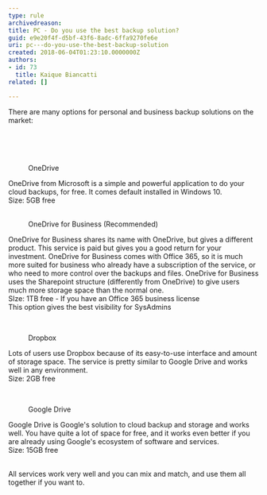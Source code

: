 ```yaml
---
type: rule
archivedreason: 
title: PC - Do you use the best backup solution?
guid: e9e20f4f-d5bf-43f6-8adc-6ffa9270fe6e
uri: pc---do-you-use-the-best-backup-solution
created: 2018-06-04T01:23:10.0000000Z
authors:
- id: 73
  title: Kaique Biancatti
related: []

---
```



There are many options for personal and business backup solutions on the market&#58;<br>
<br><excerpt class='endintro'></excerpt><br>
<p class="ssw15-rteElement-P"> ​​​<br></p><dd class="ssw15-rteElement-FigureGood"> OneDrive<br></dd><p class="ssw15-rteElement-P">OneDrive from Microsoft is a simple and powerful application to do your cloud backups, for free. It comes default installed in Windows 10. <br>Size&#58; 5GB free<br><br></p><dd class="ssw15-rteElement-FigureGood">OneDrive for Business (Recommended)<br></dd><p class="ssw15-rteElement-P">OneDrive for Business shares its name with OneDrive, but gives a different product. This service is paid&#160;but gives you a good return for your investment. OneDrive for Business comes with Office 365, so it is much more suited for business who already have a subscription of the service, or who need to more control over the backups and files. OneDrive for Business uses the Sharepoint structure (differently&#160;from&#160;OneDrive) to give users much more storage space than the normal one.<br>SIze&#58; 1TB free - If you have an Office 365 business license<br>This option gives the best visibility for SysAdmins<br></p><p class="ssw15-rteElement-P"><br></p><dd class="ssw15-rteElement-FigureGood">Dropbox<br></dd><p class="ssw15-rteElement-P">Lots of users use Dropbox because of its easy-to-use interface and amount of storage space. The service is pretty similar to Google Drive and works well in any environment.<br>Size&#58; 2GB free<br></p><p class="ssw15-rteElement-P"><br></p><dd class="ssw15-rteElement-FigureGood">Google Drive<br></dd><p>Google Drive is Google's solution to cloud backup and storage and works well. You have quite a lot of space for free, and it works even better if you are already using Google's ecosystem of software and services.<br>Size&#58; 15GB free<br><br></p><p>​All services work very well and you can mix and match, and use them all together if you want to.<br></p>


